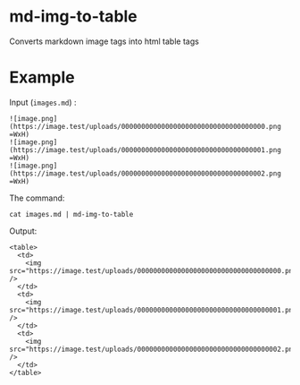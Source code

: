 # md-img-to-table

Converts markdown image tags into html table tags

# Example

Input (`images.md`) :

```
![image.png](https://image.test/uploads/000000000000000000000000000000000000.png =WxH)
![image.png](https://image.test/uploads/000000000000000000000000000000000001.png =WxH)
![image.png](https://image.test/uploads/000000000000000000000000000000000002.png =WxH)
```

The command:

```
cat images.md | md-img-to-table
```

Output:

```
<table>
  <td>
    <img src="https://image.test/uploads/000000000000000000000000000000000000.png" />
  </td>
  <td>
    <img src="https://image.test/uploads/000000000000000000000000000000000001.png" />
  </td>
  <td>
    <img src="https://image.test/uploads/000000000000000000000000000000000002.png" />
  </td>
</table>
```
